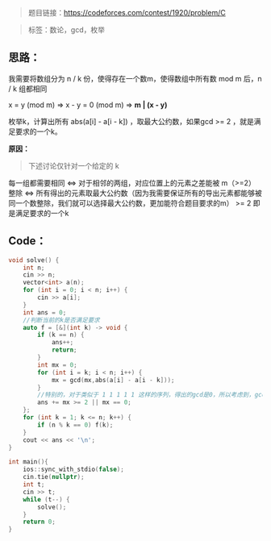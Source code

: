 > 题目链接：https://codeforces.com/contest/1920/problem/C

> 标签：数论，gcd，枚举

## 思路：

我需要将数组分为 n / k 份，使得存在一个数m，使得数组中所有数 mod m 后，n  / k 组都相同

x = y (mod m) =>  x - y = 0 (mod m)  =>  **m | (x - y)**

枚举k，计算出所有  abs(a[i] - a[i - k]) ，取最大公约数，如果gcd >= 2 ，就是满足要求的一个k。

**原因：**

> 下述讨论仅针对一个给定的 k 

每一组都需要相同    <=>     对于相邻的两组，对应位置上的元素之差能被 m（>=2） 整除   <=>  所有得出的元素取最大公约数（因为我需要保证所有的导出元素都能够被同一个数整除，我们就可以选择最大公约数，更加能符合题目要求的m） >= 2 即是满足要求的一个k  



## Code：

```cpp
void solve() {
    int n;
    cin >> n;
    vector<int> a(n);
    for (int i = 0; i < n; i++) {
        cin >> a[i];
    }
    int ans = 0;
    //判断当前的k是否满足要求
    auto f = [&](int k) -> void {
        if (k == n) {
            ans++;
            return;
        }
        int mx = 0;
        for (int i = k; i < n; i++) {
            mx = gcd(mx,abs(a[i] - a[i - k]));
        }
        //特别的，对于类似于 1 1 1 1 1 这样的序列，得出的gcd是0，所以考虑到，gcd是0，说明所有组的数已经相同，也是满足要求的
        ans += mx >= 2 || mx == 0;
    };
    for (int k = 1; k <= n; k++) {
        if (n % k == 0) f(k);
    }
    cout << ans << '\n';
}

int main(){
    ios::sync_with_stdio(false);
    cin.tie(nullptr);    
    int t;
    cin >> t;
    while (t--) {
        solve();
    }
    return 0;
}
```

